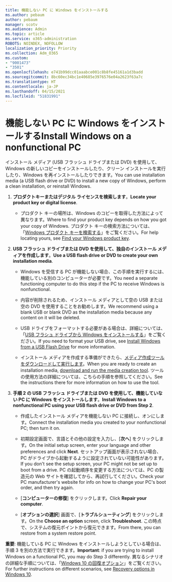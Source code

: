 ```yaml
---
title: 機能しない PC に Windows をインストールする
ms.author: pebaum
author: pebaum
manager: scotv
ms.audience: Admin
ms.topic: article
ms.service: o365-administration
ROBOTS: NOINDEX, NOFOLLOW
localization_priority: Priority
ms.collection: Adm_O365
ms.custom:
- "9001473"
- "3501"
ms.openlocfilehash: e741b99dcc01aaabce001c8b8fe45161a1d3badd
ms.sourcegitcommit: 8bc60ec34bc1e40685e3976576e04a2623f63a7c
ms.translationtype: HT
ms.contentlocale: ja-JP
ms.lasthandoff: 04/15/2021
ms.locfileid: "51831991"
---
```

# <a name="install-windows-on-a-nonfunctional-pc"></a><span data-ttu-id="4751c-102">機能しない PC に Windows をインストールする</span><span class="sxs-lookup"><span data-stu-id="4751c-102">Install Windows on a nonfunctional PC</span></span>

<span data-ttu-id="4751c-103">インストール メディア (USB フラッシュ ドライブまたは DVD) を使用して、Windows の新しいコピーをインストールしたり、クリーン インストールを実行したり、Windows を再インストールしたりできます。</span><span class="sxs-lookup"><span data-stu-id="4751c-103">You can use installation media (a USB flash drive or DVD) to install a new copy of Windows, perform a clean installation, or reinstall Windows.</span></span>

1. <span data-ttu-id="4751c-104">**プロダクトキーまたはデジタル ライセンスを検索します**。</span><span class="sxs-lookup"><span data-stu-id="4751c-104">**Locate your product key or digital license**.</span></span>

    - <span data-ttu-id="4751c-105">プロダクト キーの場所は、Windows のコピーを取得した方法によって異なります。</span><span class="sxs-lookup"><span data-stu-id="4751c-105">Where to find your product key depends on how you got your copy of Windows.</span></span> <span data-ttu-id="4751c-106">プロダクト キーの検索方法については、「[Windows プロダクト キーを検索する](https://support.microsoft.com/help/10749/windows-10-find-product-key)」をご覧ください。</span><span class="sxs-lookup"><span data-stu-id="4751c-106">For help locating yours, see [Find your Windows product key](https://support.microsoft.com/help/10749/windows-10-find-product-key).</span></span> 

2. <span data-ttu-id="4751c-107">**USB フラッシュ ドライブまたは DVD を使用して、独自のインストール メディアを作成します**。</span><span class="sxs-lookup"><span data-stu-id="4751c-107">**Use a USB flash drive or DVD to create your own installation media**.</span></span>

    - <span data-ttu-id="4751c-108">Windows を受信する PC が機能しない場合、この手順を実行するには、機能している別のコンピューターが必要です。</span><span class="sxs-lookup"><span data-stu-id="4751c-108">You need a separate functioning computer to do this step if the PC to receive Windows is nonfunctional.</span></span>

    - <span data-ttu-id="4751c-109">内容が削除されるため、インストール メディアとして空の USB または空の DVD を使用することをお勧めします。</span><span class="sxs-lookup"><span data-stu-id="4751c-109">We recommend using a blank USB or blank DVD as the installation media because any content on it will be deleted.</span></span>

    - <span data-ttu-id="4751c-110">USB ドライブをフォーマットする必要がある場合は、詳細については、「[USB フラシュ ドライブから Windows をインストールする](https://docs.microsoft.com/windows-hardware/manufacture/desktop/install-windows-from-a-usb-flash-drive)」をご覧ください。</span><span class="sxs-lookup"><span data-stu-id="4751c-110">If you need to format your USB drive, see [Install Windows from a USB Flash Drive](https://docs.microsoft.com/windows-hardware/manufacture/desktop/install-windows-from-a-usb-flash-drive) for more information.</span></span>

    - <span data-ttu-id="4751c-111">インストール メディアを作成する準備ができたら、[メディア作成ツールをダウンロードして実行します](https://www.microsoft.com/software-download/windows10)。</span><span class="sxs-lookup"><span data-stu-id="4751c-111">When you are ready to create an installation media, [download and run the media creation tool](https://www.microsoft.com/software-download/windows10).</span></span> <span data-ttu-id="4751c-112">ツールの使用方法の詳細については、こちらの手順を参照してください。</span><span class="sxs-lookup"><span data-stu-id="4751c-112">See the instructions there for more information on how to use the tool.</span></span>

3. <span data-ttu-id="4751c-113">**手順 2 の USB フラッシュ ドライブまたは DVD を使用して、機能していない PC に Windows をインストールします**。</span><span class="sxs-lookup"><span data-stu-id="4751c-113">**Install Windows to a nonfunctional PC using your USB flash drive or DVD from Step 2**.</span></span>

    - <span data-ttu-id="4751c-114">作成したインストール メディアを機能しない PC に接続し、オンにします。</span><span class="sxs-lookup"><span data-stu-id="4751c-114">Connect the installation media you created to your nonfunctional PC; then turn it on.</span></span>

    - <span data-ttu-id="4751c-115">初期設定画面で、言語とその他の設定を入力し、[**次へ**] をクリックします。</span><span class="sxs-lookup"><span data-stu-id="4751c-115">On the initial setup screen, enter your language and other preferences and click **Next**.</span></span> <span data-ttu-id="4751c-116">セットアップ画面が表示されない場合、PC がドライブから起動するように設定されていない可能性があります。</span><span class="sxs-lookup"><span data-stu-id="4751c-116">If you don't see the setup screen, your PC might not be set up to boot from a drive.</span></span> <span data-ttu-id="4751c-117">PC の起動順序を変更する方法については、PC の製造元の Web サイトを確認してから、再試行してください。</span><span class="sxs-lookup"><span data-stu-id="4751c-117">Check your PC manufacturer's website for info on how to change your PC's boot order, and then try again.</span></span>

    - <span data-ttu-id="4751c-118">[**コンピューターの修復**] をクリックします。</span><span class="sxs-lookup"><span data-stu-id="4751c-118">Click **Repair your computer**.</span></span>

    - <span data-ttu-id="4751c-119">[**オプションの選択**] 画面で、[**トラブルシューティング**] をクリックします。</span><span class="sxs-lookup"><span data-stu-id="4751c-119">On the **Choose an option** screen, click **Troubleshoot**.</span></span> <span data-ttu-id="4751c-120">この時点で、システムの復元ポイントから復元できます。</span><span class="sxs-lookup"><span data-stu-id="4751c-120">From there, you can restore from a system restore point.</span></span>

<span data-ttu-id="4751c-121">**重要**: 機能している PC に Windows をインストールしようとしている場合は、手順 3 を別の方法で実行できます。</span><span class="sxs-lookup"><span data-stu-id="4751c-121">**Important**: if you are trying to install Windows on a functional PC, you may do Step 3 differently.</span></span> <span data-ttu-id="4751c-122">異なるシナリオの詳細な手順については、「[Windows 10 の回復オプション](https://support.microsoft.com/help/12415/windows-10-recovery-options)」をご覧ください。</span><span class="sxs-lookup"><span data-stu-id="4751c-122">For further instructions on different scenarios, see [Recovery options in Windows 10](https://support.microsoft.com/help/12415/windows-10-recovery-options).</span></span>
